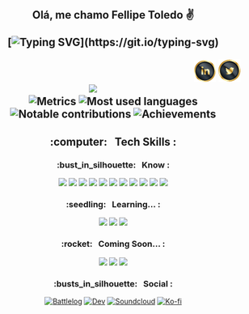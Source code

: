 
<h2 align="center">
Olá, me chamo Fellipe Toledo ✌ 
  
[![Typing SVG](https://readme-typing-svg.herokuapp.com?duration=3500&lines=Seja+bem+vindo+ao+meu+GitHub!!!)](https://git.io/typing-svg)

<div align="right">  
  <a href="https://www.linkedin.com/in/fellipetoledo/" target="_blank"><img  alt="Linkedim" title="Linkedin" src="https://github.com/FellipeToledo/FellipeToledo/blob/main/Images/Icons/linkedin-icon.png"></a>
  <a href="https://twitter.com/FellipeToledo"><img  alt="Twitter" title="Twitter" src="https://github.com/FellipeToledo/FellipeToledo/blob/main/Images/Icons/twitter-icon.png"></a>
</div>
    
<div>
  <a href="https://api.daily.dev/get?r=FellipeToledo" target="_blank">
    <img
      width="300"
      align="right"
      src="https://raw.githubusercontent.com/FellipeToledo/FellipeToledo/.github/workflows/card/devcard.svg"
    />
  </a>
</div>

![Metrics](https://raw.githubusercontent.com/FellipeToledo/FellipeToledo/.github/workflows/metrics/github-metrics.svg)
![Most used languages](https://raw.githubusercontent.com/FellipeToledo/FellipeToledo/.github/workflows/metrics/language.svg)
![Notable contributions](https://raw.githubusercontent.com/FellipeToledo/FellipeToledo/.github/workflows/metrics/notable.svg)
![Achievements](https://raw.githubusercontent.com/FellipeToledo/FellipeToledo/.github/workflows/metrics/achievements.svg)

<h2 align="center">
  :computer: &nbsp; Tech Skills :
</h2>
  
<h3 align="center">
:bust_in_silhouette: &nbsp; Know :
</h3>

<p align="center">
  <img src="https://img.shields.io/badge/java-%23ED8B00.svg?style=for-the-badge&logo=java&logoColor=white"/> 
  <img src="https://img.shields.io/badge/docker-%230db7ed.svg?style=for-the-badge&logo=docker&logoColor=white"/> 
  <img src="https://img.shields.io/badge/heroku-%23430098.svg?style=for-the-badge&logo=heroku&logoColor=white"/> 
  <img src="https://img.shields.io/badge/git-%23F05033.svg?style=for-the-badge&logo=git&logoColor=white"/> 
  <img src="https://img.shields.io/badge/github-%23121011.svg?style=for-the-badge&logo=github&logoColor=white"/> 
  <img src="https://img.shields.io/badge/spring-%236DB33F.svg?style=for-the-badge&logo=spring&logoColor=white"/> 
  <img src="https://img.shields.io/badge/postgres-%23316192.svg?style=for-the-badge&logo=postgresql&logoColor=white"/> 
  <img src="https://img.shields.io/badge/IntelliJIDEA-000000.svg?style=for-the-badge&logo=intellij-idea&logoColor=white"/> 
  <img src="https://img.shields.io/badge/Apache%20Maven-C71A36?style=for-the-badge&logo=Apache%20Maven&logoColor=white"/> 
  <img src="https://img.shields.io/badge/Postman-FF6C37?style=for-the-badge&logo=postman&logoColor=white"/> 
  <img src="https://img.shields.io/badge/Qgis-ffffff?style=for-the-badge&logo=qgis&logoColor=gren"/> 
</p>
  
<h3 align="center">  
   :seedling: &nbsp; Learning... :
</h3>
<p align="center">
  <img src="https://img.shields.io/badge/html5-%23E34F26.svg?style=for-the-badge&logo=html5&logoColor=white"/> 
  <img src="https://img.shields.io/badge/css3-%231572B6.svg?style=for-the-badge&logo=css3&logoColor=white"/> 
  <img src="https://img.shields.io/badge/javascript-%23323330.svg?style=for-the-badge&logo=javascript&logoColor=%23F7DF1E"/> 
</p>
  
<h3 align="center">  
   :rocket: &nbsp; Coming Soon... :
</h3>
<p align="center">
  <img src="https://img.shields.io/badge/react-%2320232a.svg?style=for-the-badge&logo=react&logoColor=%2361DAFB"/> 
  <img src="https://img.shields.io/badge/bootstrap-%23563D7C.svg?style=for-the-badge&logo=bootstrap&logoColor=white"/> 
  <img src="https://img.shields.io/badge/AWS-%23FF9900.svg?style=for-the-badge&logo=amazon-aws&logoColor=white"/> 
</p>
  
  
  
<h3 align="center">  
  :busts_in_silhouette: &nbsp; Social :
</h3>

<p align="center">  
  <a href="https://battlelog.battlefield.com/bf4/user/FellipeToledo/"><img alt="Battlelog" title="Game" src="https://shields.io/badge/-BATTLELOG-blue.svg?&style=for-the-badge&logo=ea&logoColor=white"></a>
  <a href="https://dev.to/fellipetoledo"><img alt="Dev" title="Social" src="https://shields.io/badge/-Dev.to-blue.svg?&style=for-the-badge&logo=dev.to&logoColor=white"></a>
  <a href="https://soundcloud.com/fellipe-toledo-133879191"><img alt="Soundcloud" title="Musica" src="https://shields.io/badge/-Soundcloud-critical.svg?&style=for-the-badge&logo=soundcloud&logoColor=white"></a>
  <a href="https://ko-fi.com/fellipetoledo"><img alt="Ko-fi" title="Contribuição" src="https://shields.io/badge/-BUY%20ME%20A%20COFFEE-CC2735.svg?&style=for-the-badge&logo=ko-fi&logoColor=white"></a>
</p>
